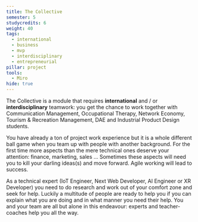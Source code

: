 ```yaml
---
title: The Collective
semester: 5
studycredits: 6
weight: 40
tags:
  - international
  - business
  - mvp
  - interdisciplinary
  - entrepreneurial
pillar: project
tools:
  - Miro
hide: true
---
```


The Collective is a module that requires **international** and / or **interdisciplinary** teamwork: you get the chance to work together with Communication Management, Occupational Therapy, Network Economy, Tourism & Recreation Management, DAE and Industrial Product Design students.

You have already a ton of project work experience but it is a whole different ball game when you team up with people with another background. For the first time more aspects than the mere technical ones deserve your attention: finance, marketing, sales ...
Sometimes these aspects will need you to kill your darling ideas(s) and move forward. Agile working will lead to success.

As a technical expert (IoT Engineer, Next Web Developer, AI Engineer or XR Developer) you need to do research and work out of your comfort zone and seek for help. Luckily a multitude of people are ready to help you if you can explain what you are doing and in what manner you need their help.
You and your team are all but alone in this endeavour: experts and teacher-coaches help you all the way.

